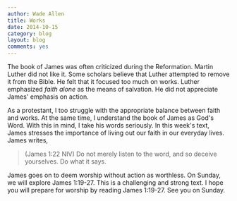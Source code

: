 ```yaml
---
author: Wade Allen
title: Works
date: 2014-10-15
category: blog
layout: blog
comments: yes
---
```

 
The book of James was often criticized during the Reformation. Martin Luther did not like it. Some scholars believe that Luther attempted to remove it from the Bible. He felt that it focused too much on works. Luther emphasized *faith alone* as the means of salvation. He did not appreciate James' emphasis on action. 

As a protestant, I too struggle with the appropriate balance between faith and works. At the same time, I understand the book of James as God's Word. With this in mind, I take his words seriously. In this week's text, James stresses the importance of living out our faith in our everyday lives. James writes,

>(James 1:22 NIV) Do not merely listen to the word, and so deceive yourselves. Do what it says.

James goes on to deem worship without action as worthless. On Sunday, we will explore James 1:19-27. This is a challenging and strong text. I hope you will prepare for worship by reading James 1:19-27. See you on Sunday.
